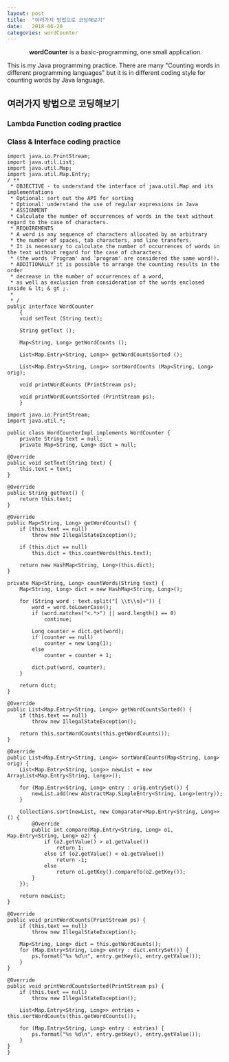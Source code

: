 ```yaml
---
layout: post
title:  "여러가지 방법으로 코딩해보기"
date:   2018-06-20
categories: wordCounter
---
```


<center><b>wordCounter</b> is a basic-programming, one small application.</center>
     
This is my Java programming practice. 
There are many "Counting words in different programming languages" 
but it is in different coding style for counting words by Java language.
    
## 여러가지 방법으로 코딩해보기

### Lambda Function coding practice
### Class & Interface coding practice


    import java.io.PrintStream;
    import java.util.List;
    import java.util.Map;
    import java.util.Map.Entry;
    / **
     * OBJECTIVE - to understand the interface of java.util.Map and its implementations
     * Optional: sort out the API for sorting
     * Optional: understand the use of regular expressions in Java
     * ASSIGNMENT
     * Calculate the number of occurrences of words in the text without regard to the case of characters.
     * REQUIREMENTS
     * A word is any sequence of characters allocated by an arbitrary
     * the number of spaces, tab characters, and line transfers. 
     * It is necessary to calculate the number of occurrences of words in the text without regard for the case of characters
     * (the words 'Program' and 'program' are considered the same word!).
     * ADDITIONALLY it is possible to arrange the counting results in the order
     * decrease in the number of occurrences of a word,
     * as well as exclusion from consideration of the words enclosed inside & lt; & gt ;.
     *
     * /
    public interface WordCounter
        {
        void setText (String text);

        String getText ();

        Map<String, Long> getWordCounts ();

        List<Map.Entry<String, Long>> getWordCountsSorted ();

        List<Map.Entry<String, Long>> sortWordCounts (Map<String, Long> orig);

        void printWordCounts (PrintStream ps);

        void printWordCountsSorted (PrintStream ps);
        }

    import java.io.PrintStream;
    import java.util.*;

    public class WordCounterImpl implements WordCounter {
        private String text = null;
        private Map<String, Long> dict = null;
    
    @Override
    public void setText(String text) {
        this.text = text;
    }

    @Override
    public String getText() {
        return this.text;
    }

    @Override
    public Map<String, Long> getWordCounts() {
        if (this.text == null)
            throw new IllegalStateException();

        if (this.dict == null)
            this.dict = this.countWords(this.text);

        return new HashMap<String, Long>(this.dict);
    }

    private Map<String, Long> countWords(String text) {
        Map<String, Long> dict = new HashMap<String, Long>();

        for (String word : text.split("[ \\t\\n]+")) {
            word = word.toLowerCase();
            if (word.matches("<.*>") || word.length() == 0)
                continue;

            Long counter = dict.get(word);
            if (counter == null)
                counter = new Long(1);
            else
                counter = counter + 1;

            dict.put(word, counter);
        }

        return dict;
    }

    @Override
    public List<Map.Entry<String, Long>> getWordCountsSorted() {
        if (this.text == null)
            throw new IllegalStateException();

        return this.sortWordCounts(this.getWordCounts());
    }

    @Override
    public List<Map.Entry<String, Long>> sortWordCounts(Map<String, Long> orig) {
        List<Map.Entry<String, Long>> newList = new ArrayList<Map.Entry<String, Long>>();

        for (Map.Entry<String, Long> entry : orig.entrySet()) {
            newList.add(new AbstractMap.SimpleEntry<String, Long>(entry));
        }

        Collections.sort(newList, new Comparator<Map.Entry<String, Long>>() {
            @Override
            public int compare(Map.Entry<String, Long> o1, Map.Entry<String, Long> o2) {
                if (o2.getValue() > o1.getValue())
                    return 1;
                else if (o2.getValue() < o1.getValue())
                    return -1;
                else
                    return o1.getKey().compareTo(o2.getKey());
            }
        });

        return newList;
    }

    @Override
    public void printWordCounts(PrintStream ps) {
        if (this.text == null)
            throw new IllegalStateException();

        Map<String, Long> dict = this.getWordCounts();
        for (Map.Entry<String, Long> entry : dict.entrySet()) {
            ps.format("%s %d\n", entry.getKey(), entry.getValue());
        }
    }

    @Override
    public void printWordCountsSorted(PrintStream ps) {
        if (this.text == null)
            throw new IllegalStateException();

        List<Map.Entry<String, Long>> entries = this.sortWordCounts(this.getWordCounts());

        for (Map.Entry<String, Long> entry : entries) {
            ps.format("%s %d\n", entry.getKey(), entry.getValue());
        }
    }
    }
